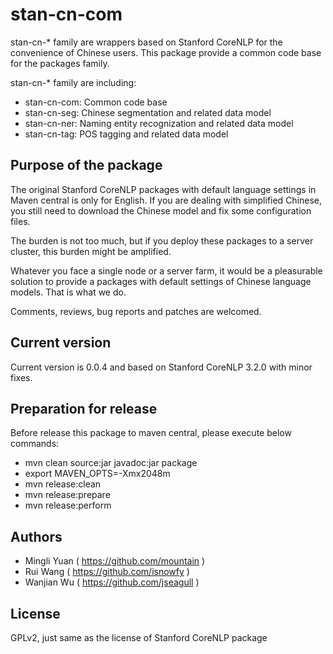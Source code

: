 stan-cn-com
============

stan-cn-* family are wrappers based on Stanford CoreNLP for the convenience of
Chinese users. This package provide a common code base for the packages family.

stan-cn-* family are including:

* stan-cn-com: Common code base
* stan-cn-seg: Chinese segmentation and related data model
* stan-cn-ner: Naming entity recognization and related data model
* stan-cn-tag: POS tagging and related data model

Purpose of the package
-----------------------

The original Stanford CoreNLP packages with default language settings in Maven
central is only for English. If you are dealing with simplified Chinese, you
still need to download the Chinese model and fix some configuration files.

The burden is not too much, but if you deploy these packages to a server
cluster, this burden might be amplified.

Whatever you face a single node or a server farm, it would be a pleasurable
solution to provide a packages with default settings of Chinese language
models. That is what we do.

Comments, reviews, bug reports and patches are welcomed.

Current version
----------------

Current version is 0.0.4 and based on Stanford CoreNLP 3.2.0 with minor fixes.

Preparation for release
------------------------

Before release this package to maven central, please execute below commands:

* mvn clean source:jar javadoc:jar package
* export MAVEN_OPTS=-Xmx2048m
* mvn release:clean
* mvn release:prepare
* mvn release:perform

Authors
--------

* Mingli Yuan ( https://github.com/mountain )
* Rui Wang ( https://github.com/isnowfy )
* Wanjian Wu ( https://github.com/jseagull )

License
--------

GPLv2, just same as the license of Stanford CoreNLP package
